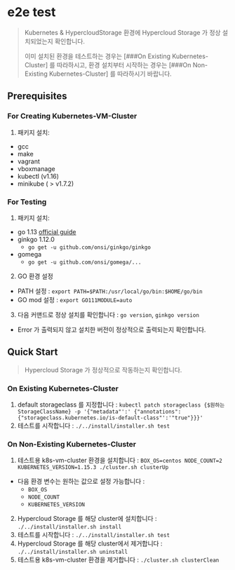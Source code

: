 # e2e test
> Kubernetes & HypercloudStorage 환경에 Hypercloud Storage 가 정상 설치되었는지 확인합니다.
>
> 이미 설치된 환경을 테스트하는 경우는 [###On Existing Kubernetes-Cluster] 를 따라하시고, 환경 설치부터 시작하는 경우는 [###On Non-Existing Kubernetes-Cluster] 를 따라하시기 바랍니다.

## Prerequisites

### For Creating Kubernetes-VM-Cluster
1. 패키지 설치:
  - gcc
  - make
  - vagrant
  - vboxmanage 
  - kubectl (v1.16)
  - minikube ( > v1.7.2)

### For Testing
1. 패키지 설치:
  - go 1.13 [official guide](https://golang.org/doc/install)
  - ginkgo 1.12.0
    - `go get -u github.com/onsi/ginkgo/ginkgo`
  - gomega
    - `go get -u github.com/onsi/gomega/...`
2. GO 환경 설정
  - PATH 설정 : `export PATH=$PATH:/usr/local/go/bin:$HOME/go/bin`
  - GO mod 설정 : `export GO111MODULE=auto`
3. 다음 커맨드로 정상 설치를 확인합니다 : `go version`, `ginkgo version`
  - Error 가 출력되지 않고 설치한 버전이 정상적으로 출력되는지 확인합니다.

## Quick Start
> Hypercloud Storage 가 정상적으로 작동하는지 확인합니다.

### On Existing Kubernetes-Cluster
1. default storageclass 를 지정합니다 : `kubectl patch storageclass {$원하는 StorageClassName} -p '{"metadata"':' {"annotations":{"storageclass.kubernetes.io/is-default-class"':'"true"}}}'`
2. 테스트를 시작합니다 : `./../install/installer.sh test`

### On Non-Existing Kubernetes-Cluster
1. 테스트용 k8s-vm-cluster 환경을 설치합니다 : `BOX_OS=centos NODE_COUNT=2 KUBERNETES_VERSION=1.15.3 ./cluster.sh clusterUp`
  - 다음 환경 변수는 원하는 값으로 설정 가능합니다 :
    - `BOX_OS`
    - `NODE_COUNT`
    - `KUBERNETES_VERSION`
2. Hypercloud Storage 를 해당 cluster에 설치합니다 : `./../install/installer.sh install`
3. 테스트를 시작합니다 : `./../install/installer.sh test`
4. Hypercloud Storage 를 해당 cluster에서 제거합니다 : `./../install/installer.sh uninstall`
5. 테스트용 k8s-vm-cluster 환경을 제거합니다 : `./cluster.sh clusterClean`